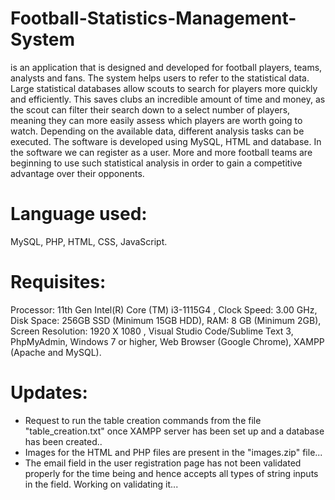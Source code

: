# Football-Statistics-Management-System

is an application that is designed and developed for football players, teams, analysts and fans. The system helps users to refer to the statistical data. Large statistical databases allow scouts to search for players more quickly and efficiently. This saves clubs an incredible amount of time and money, as the scout can filter their search down to a select number of players, meaning they can more easily assess which players are worth going to watch. Depending on the available data, different analysis tasks can be executed. The software is developed using MySQL, HTML and database. In the software we can register as a user. More and more football teams are beginning to use such statistical analysis in order to gain a competitive advantage over their opponents.


# Language used: 

MySQL, PHP, HTML, CSS, JavaScript.


# Requisites: 

Processor: 11th Gen Intel(R) Core (TM) i3-1115G4 , Clock Speed:  3.00 GHz, Disk Space: 256GB SSD (Minimum 15GB HDD), RAM: 8 GB (Minimum 2GB), Screen Resolution: 1920 X 1080 , Visual Studio Code/Sublime Text 3, PhpMyAdmin, Windows 7 or higher, Web Browser (Google Chrome), XAMPP (Apache and MySQL).

# Updates:

* Request to run the table creation commands from the file "table_creation.txt" once XAMPP server has been set up and a database has been created..
* Images for the HTML and PHP files are present in the "images.zip" file...
* The email field in the user registration page has not been validated properly for the time being and hence accepts all types of string inputs in the field. Working on validating it...
